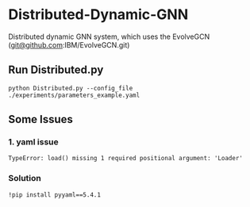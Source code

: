 # Distributed-Dynamic-GNN
Distributed dynamic GNN system, which uses the EvolveGCN (git@github.com:IBM/EvolveGCN.git)
## Run Distributed.py
```
python Distributed.py --config_file ./experiments/parameters_example.yaml
```

## Some Issues
### 1. yaml issue
```
TypeError: load() missing 1 required positional argument: 'Loader'
```
### Solution
```
!pip install pyyaml==5.4.1
```
